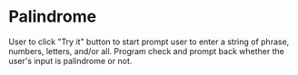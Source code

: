# Palindrome
User to click "Try it" button to start
prompt user to enter a string of phrase, numbers, letters, and/or all.
Program check and prompt back whether the user's input is palindrome or not.
